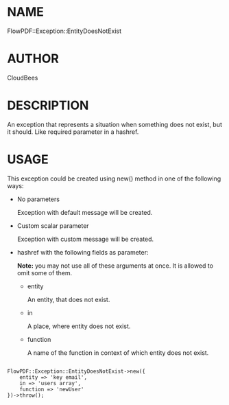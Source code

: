 # NAME

FlowPDF::Exception::EntityDoesNotExist

# AUTHOR

CloudBees

# DESCRIPTION

An exception that represents a situation when something does not exist, but it should. Like required parameter in a hashref.

# USAGE

This exception could be created using new() method in one of the following ways:

- No parameters

    Exception with default message will be created.

- Custom scalar parameter

    Exception with custom message will be created.

- hashref with the following fields as parameter:

    **Note:** you may not use all of these arguments at once. It is allowed to omit some of them.

    - entity

        An entity, that does not exist.

    - in

        A place, where entity does not exist.

    - function

        A name of the function in context of which entity does not exist.

```

FlowPDF::Exception::EntityDoesNotExist->new({
    entity => 'key email',
    in => 'users array',
    function => 'newUser'
})->throw();

```